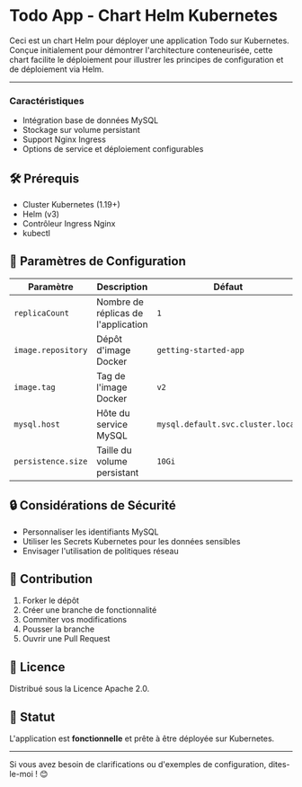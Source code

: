 # Todo App - Chart Helm Kubernetes

Ceci est un chart Helm pour déployer une application Todo sur Kubernetes. Conçue initialement pour démontrer l'architecture conteneurisée, cette chart facilite le déploiement pour illustrer les principes de configuration et de déploiement via Helm.

--- 

### Caractéristiques
- Intégration base de données MySQL
- Stockage sur volume persistant
- Support Nginx Ingress
- Options de service et déploiement configurables


## 🛠 Prérequis

- Cluster Kubernetes (1.19+)
- Helm (v3)
- Contrôleur Ingress Nginx
- kubectl

## 🔧 Paramètres de Configuration

| Paramètre | Description | Défaut |
|-----------|-------------|---------|
| `replicaCount` | Nombre de réplicas de l'application | `1` |
| `image.repository` | Dépôt d'image Docker | `getting-started-app` |
| `image.tag` | Tag de l'image Docker | `v2` |
| `mysql.host` | Hôte du service MySQL | `mysql.default.svc.cluster.local` |
| `persistence.size` | Taille du volume persistant | `10Gi` |

## 🔒 Considérations de Sécurité

- Personnaliser les identifiants MySQL
- Utiliser les Secrets Kubernetes pour les données sensibles
- Envisager l'utilisation de politiques réseau

## 🤝 Contribution

1. Forker le dépôt
2. Créer une branche de fonctionnalité
3. Commiter vos modifications
4. Pousser la branche
5. Ouvrir une Pull Request

## 📄 Licence

Distribué sous la Licence Apache 2.0.

## 🚦 Statut

L'application est **fonctionnelle** et prête à être déployée sur Kubernetes.


---

Si vous avez besoin de clarifications ou d'exemples de configuration, dites-le-moi ! 😊
